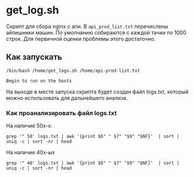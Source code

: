 # get_log.sh
Скрипт для сбора nginx с апи.
В `api_prod_list.txt` перечислены айпишники машин.
По умолчанию собираются с каждой тачки по 1000 строк. 
Для первичной оценки проблемы этого достаточно.


## Как запускать

```
/bin/bash /home/get_logs.sh /home/api-prod-list.txt

Begin to run on the hosts

```
На выходе в месте запуска скрипта будет создан файл logs.txt, который можно использовать для дальнейшего анализа.


### Как проанализировать файл logs.txt 
На наличие 50x-х:
```
grep '" 50' logs.txt | awk '{print $6" " $7" "$9" "$NF}'  | sort | uniq -c | sort -nr | head
```

На наличие 40x-ых
```
grep '" 40' logs.txt | awk '{print $6" " $7" "$9" "$NF}'  | sort | uniq -c | sort -nr | head
```
